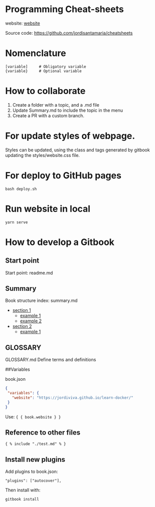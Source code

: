 # Programming Cheat-sheets

website: [website](https://jordisantamaria.github.io/cheatsheets/)

Source code: https://github.com/jordisantamaria/cheatsheets

# Nomenclature

```
[variable]     # Obligatory variable
{variable}     # Optional variable
```

# How to collaborate

1. Create a folder with a topic, and a .md file
2. Update Summary.md to include the topic in the menu
3. Create a PR with a custom branch.

# For update styles of webpage.

Styles can be updated, using the class and tags generated by gitbook
updating the styles/website.css file.

# For deploy to GitHub pages

```
bash deploy.sh
```

# Run website in local

```
yarn serve
```

# How to develop a Gitbook

## Start point

Start point: readme.md

## Summary

Book structure index: summary.md

* [section 1](section1/README.md)
  * [example 1](section1/example1.md)
  * [example 2](section1/example2.md)
* [section 2](section2/README.md)
  * [example 1](section2/example1.md)

## GLOSSARY

GLOSSARY.md
Define terms and definitions

##Variables
 
book.json
 ```json
 {
  "variables": {
    "website": "https://jordiviva.github.io/learn-docker/"
  }
 }
 ```

Use:
`{ { book.website } }`

## Reference to other files

 ```{ % include "./test.md" % } ```

## Install new plugins

Add plugins to book.json:
```
"plugins": ["autocover"],
```

Then install with:

```
gitbook install
```
